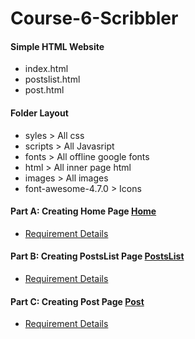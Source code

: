 # Course-6-Scribbler

#### Simple HTML Website
  - index.html
  - postslist.html
  - post.html
  
#### Folder Layout
  - syles > All css 
  - scripts > All Javasript 
  - fonts > All offline google fonts
  - html > All inner page html
  - images > All  images
  - font-awesome-4.7.0 > Icons 


#### Part A: Creating Home Page [Home](index.html)
  - [Requirement Details](https://github.com/adarshrya/Course-6-Scribbler/issues/1)
#### Part B: Creating PostsList Page [PostsList](html/postslist.html)
  - [Requirement Details](https://github.com/adarshrya/Course-6-Scribbler/issues/2)
#### Part C: Creating Post Page [Post](html/post.html)
  - [Requirement Details](https://github.com/adarshrya/Course-6-Scribbler/issues/4)
